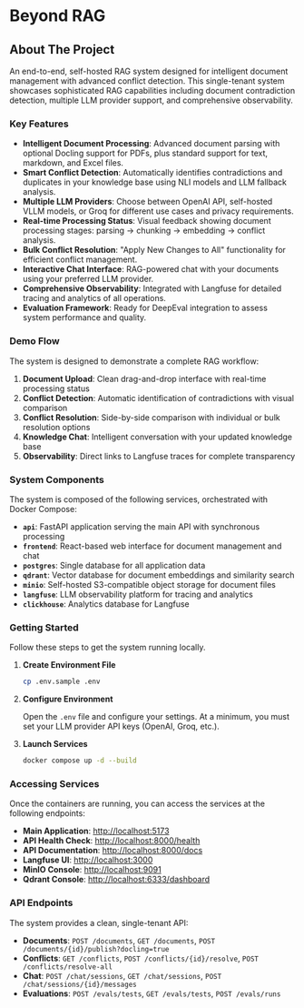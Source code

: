 # Beyond RAG

## About The Project

An end-to-end, self-hosted RAG system designed for intelligent document management with advanced conflict detection. This single-tenant system showcases sophisticated RAG capabilities including document contradiction detection, multiple LLM provider support, and comprehensive observability.

### Key Features

*   **Intelligent Document Processing**: Advanced document parsing with optional Docling support for PDFs, plus standard support for text, markdown, and Excel files.
*   **Smart Conflict Detection**: Automatically identifies contradictions and duplicates in your knowledge base using NLI models and LLM fallback analysis.
*   **Multiple LLM Providers**: Choose between OpenAI API, self-hosted VLLM models, or Groq for different use cases and privacy requirements.
*   **Real-time Processing Status**: Visual feedback showing document processing stages: parsing → chunking → embedding → conflict analysis.
*   **Bulk Conflict Resolution**: "Apply New Changes to All" functionality for efficient conflict management.
*   **Interactive Chat Interface**: RAG-powered chat with your documents using your preferred LLM provider.
*   **Comprehensive Observability**: Integrated with Langfuse for detailed tracing and analytics of all operations.
*   **Evaluation Framework**: Ready for DeepEval integration to assess system performance and quality.

### Demo Flow

The system is designed to demonstrate a complete RAG workflow:

1. **Document Upload**: Clean drag-and-drop interface with real-time processing status
2. **Conflict Detection**: Automatic identification of contradictions with visual comparison
3. **Conflict Resolution**: Side-by-side comparison with individual or bulk resolution options
4. **Knowledge Chat**: Intelligent conversation with your updated knowledge base
5. **Observability**: Direct links to Langfuse traces for complete transparency

### System Components

The system is composed of the following services, orchestrated with Docker Compose:

*   **`api`**: FastAPI application serving the main API with synchronous processing
*   **`frontend`**: React-based web interface for document management and chat
*   **`postgres`**: Single database for all application data
*   **`qdrant`**: Vector database for document embeddings and similarity search
*   **`minio`**: Self-hosted S3-compatible object storage for document files
*   **`langfuse`**: LLM observability platform for tracing and analytics
*   **`clickhouse`**: Analytics database for Langfuse

### Getting Started

Follow these steps to get the system running locally.

1. **Create Environment File**
   
   ```bash
   cp .env.sample .env
   ```

2. **Configure Environment**
   
   Open the `.env` file and configure your settings. At a minimum, you must set your LLM provider API keys (OpenAI, Groq, etc.).

3. **Launch Services**
   
   ```bash
   docker compose up -d --build
   ```

### Accessing Services

Once the containers are running, you can access the services at the following endpoints:

* **Main Application**: [http://localhost:5173](http://localhost:5173)
* **API Health Check**: [http://localhost:8000/health](http://localhost:8000/health)
* **API Documentation**: [http://localhost:8000/docs](http://localhost:8000/docs)
* **Langfuse UI**: [http://localhost:3000](http://localhost:3000)
* **MinIO Console**: [http://localhost:9091](http://localhost:9091)
* **Qdrant Console**: [http://localhost:6333/dashboard](http://localhost:6333/dashboard)

### API Endpoints

The system provides a clean, single-tenant API:

* **Documents**: `POST /documents`, `GET /documents`, `POST /documents/{id}/publish?docling=true`
* **Conflicts**: `GET /conflicts`, `POST /conflicts/{id}/resolve`, `POST /conflicts/resolve-all`
* **Chat**: `POST /chat/sessions`, `GET /chat/sessions`, `POST /chat/sessions/{id}/messages`
* **Evaluations**: `POST /evals/tests`, `GET /evals/tests`, `POST /evals/runs`
